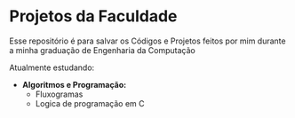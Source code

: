 # Projetos da Faculdade
 Esse repositório é para salvar os Códigos e Projetos feitos por mim durante a minha graduação de Engenharia da Computação

 Atualmente estudando: 
 * **Algoritmos e Programação:**
   * Fluxogramas
   * Logica de programação em C
        

